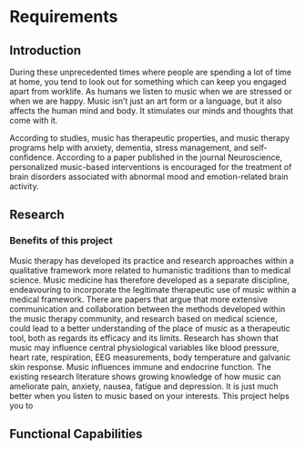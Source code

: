 # Requirements


## Introduction
 During these unprecedented times where people are spending a lot of time at home, you tend to look out for something which can keep you engaged apart from worklife. As humans we listen to music when we are stressed or when we are happy. Music isn’t just an art form or a language, but it also affects the human mind and body. It stimulates our minds and thoughts that come with it.

According to studies, music has therapeutic properties, and music therapy programs help with anxiety, dementia, stress management, and self-confidence. According to a paper published in the journal Neuroscience, personalized music-based interventions is encouraged for the treatment of brain disorders associated with abnormal mood and emotion-related brain activity.

## Research
### Benefits of this project

Music therapy has developed its practice and research approaches within a qualitative framework more related to humanistic traditions than to medical science. Music medicine has therefore developed as a separate discipline, endeavouring to incorporate the legitimate therapeutic use of music within a medical framework. There are papers that argue that more extensive communication and collaboration between the methods developed within the music therapy community, and research based on medical science, could lead to a better understanding of the place of music as a therapeutic tool, both as regards its efficacy and its limits. Research has shown that music may influence central physiological variables like blood pressure, heart rate, respiration, EEG measurements, body temperature and galvanic skin response. Music influences immune and endocrine function. The existing research literature shows growing knowledge of how music can ameliorate pain, anxiety, nausea, fatigue and depression. It is just much better when you listen to music based on your interests. This project helps you to 

## Functional Capabilities
